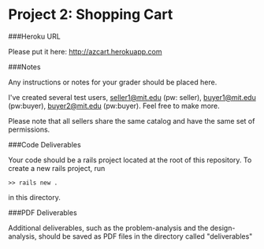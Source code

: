 Project 2: Shopping Cart
========================

###Heroku URL

Please put it here: http://azcart.herokuapp.com

###Notes

Any instructions or notes for your grader should be placed here.

I've created several test users, seller1@mit.edu (pw: seller), buyer1@mit.edu (pw:buyer), buyer2@mit.edu (pw:buyer). Feel free to make more.

Please note that all sellers share the same catalog and have the same set of permissions.

###Code Deliverables

Your code should be a rails project located at the root of this repository. To
create a new rails project, run

    >> rails new .

in this directory.


###PDF Deliverables

Additional deliverables, such as the problem-analysis and the design-analysis, should
be saved as PDF files in the directory called "deliverables"
